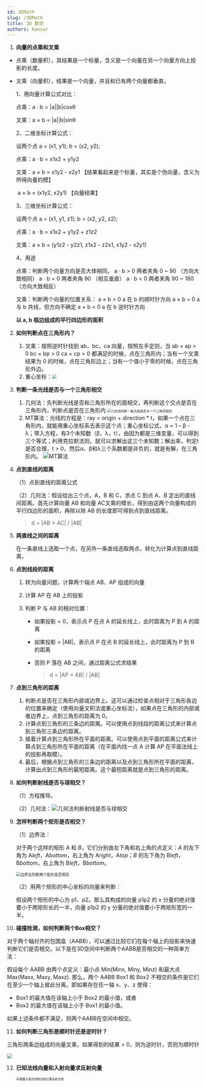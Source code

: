 ```yaml
---
id: 3DMath
slug: /3DMath
title: 3D 数学
authors: Kaesar
---
```

1. **向量的点乘和叉乘**

- 点乘（数量积），其结果是一个标量，含义是一个向量在另一个向量方向上投影的长度。
- 叉乘（向量积），结果是一个向量，并且和已有两个向量都垂直。

  1、用向量计算公式对比：

  点乘：a · b = |a||b|cosθ

  叉乘：a × b = |a||b|sinθ

  2、二维坐标计算公式：

  设两个点 a = (x1, y1); b = (x2, y2);

  点乘：a · b = x1x2 + y1y2

  叉乘：a × b = x1y2 - x2y1 【结果看起来是个标量，其实是个伪向量，含义为所得向量的模】

  ​	    a × b = (x1y2, x2y1) 【向量结果】

  3、三维坐标计算公式：

  设两个点 a = (x1, y1, z1); b = (x2, y2, z2);

  点乘：a · b = x1x2 + y1y2 + z1z2

  叉乘：a × b = (y1z2 - y2z1, z1x2 - z2x1, x1y2 - x2y1)

  4、用途
  
  点乘：判断两个向量方向是否大体相同。
  a · b > 0 两者夹角 0 ~ 90 （方向大致相同）
  a · b = 0 两者夹角 90 （相互垂直）
  a · b < 0 两者夹角 90 ~ 180 （方向大致相反）
  
  叉乘：判断两个向量的位置关系：
  a × b > 0 a 在 b 的顺时针方向
  a × b = 0 a 与 b 共线，但方向不确定
  a × b < 0 a 在 b 逆时针方向
  
  **以 a, b 临边组成的平行四边形的面积**

2. **如何判断点在三角形内？**

   1. 叉乘：按照逆时针找到 ab，bc，ca 向量，按照左手定则，当 ab × ap > 0  bc × bp > 0 ca × cp > 0 都满足的时候，点在三角形内；当有一个叉乘结果为 0 的时候，点在三角形边上；当有一个值小于零的时候，点在三角形外边。
   2. 重心坐标：<img src="https://cdn.jsdelivr.net/gh/qzlu-cyber/PicgoLib@main/images/202403141542795.png" style="zoom:70%;" />

3. **判断一条光线是否与一个三角形相交**

   1. 几何法：先判断光线是否和三角形所在的面相交，再判断这个交点是否在三角形内，判断点是否在三角形内
      <img src="https://cdn.jsdelivr.net/gh/qzlu-cyber/PicgoLib@main/images/202403141439963.png" alt="几何法判断一条光线是否与一个三角形相交" style="zoom: 60%;"/>
   2. MT算法：光线的方程是：ray = origin + direction * t，如果一个点在三角形内，就能用重心坐标系去表示这个点；重心坐标公式，α = 1 – β - λ；带入方程，有3个未知数（β，λ，t），由因为都是三维变量，可以得到三个等式；利用克拉默法则，就可以求解出这三个未知数；解出来，判定t是否合理，t > 0，然后α、β和λ三个系数都是非负的，就是有解，在三角形内。
   ![MT算法](https://cdn.jsdelivr.net/gh/qzlu-cyber/PicgoLib@main/images/202403191955059.png)

4. **点到直线的距离**

   （1）点到直线的距离公式

   （2）几何法：假设给出三个点，A，B 和 C，求点 C 到点 A、B 定出的直线间距离。首先计算向量 AB 和向量 AC叉乘的模长，得到由这两个向量构成的平行四边形的面积，再除以除 AB 的长度即可得到点到直线距离。

   > d = |AB × AC| / |AB|

5. **两直线之间的距离**

   在一条直线上选取一个点，在另外一条直线选取两点，转化为计算点到直线距离。

6. **点到线段的距离**

   1. 转为向量问题，计算两个端点 AB、AP 组成的向量
   2. 计算 AP 在 AB 上的投影
   3. 判断 P 与 AB 的相对位置：

      - 如果投影 < 0，表示点 P 在点 A 的延长线上，此时距离为 P 到 A 的距离
      - 如果投影 > |AB|，表示点 P 在点 B 的延长线上，此时距离为 P 到 B 的距离
      - 否则 P 落在 AB 之间，通过距离公式求结果

        > d = |AP × AB| / |AB|

7. **点到三角形的距离**

   1. 判断点是否在三角形内部或边界上。这可以通过检查点相对于三角形各边的位置来确定（使用向量叉积法或重心坐标法），如果点在三角形的内部或者边界上，点到三角形的距离为 0。
   2. 计算点到三角形的三条边的距离。可以使用点到线段的距离公式来计算点到三角形三条边的距离。
   3. 接着计算点到三角形所在平面的距离。可以使用点到平面的距离公式来计算点到三角形所在平面的距离（在平面内找一点 A 计算 AP 在平面法线上的投影再取模）。
   4. 最后，根据点到三角形的三条边的距离以及点到三角形所在平面的距离，计算出点到三角形的最短距离。这个最短距离就是点到三角形的距离。

8. **如何判断射线是否与球相交？**

   （1）方程推导。

   （2）几何法：<img src="https://cdn.jsdelivr.net/gh/qzlu-cyber/PicgoLib@main/images/202403141454234.png" alt="几何法判断射线是否与球相交" />

9. **怎样判断两个矩形是否相交？**

   （1）边界法：

   对于两个这样的矩形 *A* 和 *B*，它们分别由左下角和右上角的点定义：*A* 的左下角为 A*left*，A*bottom*，右上角为 A*right*，A*top*；*B* 的左下角为 B*left*，B*bottom*，右上角为 B*left*，B*bottom*。

   <img src="https://cdn.jsdelivr.net/gh/qzlu-cyber/PicgoLib@main/images/202403141514221.png" alt="边界法判断两个矩形是否相交" style="zoom: 70%;" />

   （2）用两个矩形的中心坐标的向量来判断：

   假设两个矩形的中心为 p1、p2。那么其构成的向量 p1p2 的 x 分量的绝对值要小于两矩形长的一半，向量 p1p2 的 y 分量的绝对值要小于两矩形宽的一半。

10. **碰撞检测，如何判断两个Box相交？**

   对于两个轴对齐的包围盒（AABB），可以通过比较它们在每个轴上的投影来快速判断它们是否相交。以下是在3D空间中判断两个AABB是否相交的一种简单方法：

   假设每个 AABB 由两个点定义：最小点 Min(Minx, Miny, Minz) 和最大点 Max(Maxx, Maxy, Maxz). 那么，两个 AABB Box1 和 Box2 不相交的条件是它们在至少一个轴上彼此分离。即如果存在任一轴 x、y、z 使得：

   - Box1 的最大值在该轴上小于 Box2 的最小值，或者
   - Box2 的最大值在该轴上小于 Box1 的最小值。
   
   如果上述条件都不满足，则两个AABB在空间中相交。

11. **如何判断三角形是顺时针还是逆时针？**

   三角形两条边组成的向量叉乘，如果得到的结果 > 0，则为逆时针，否则为顺时针

   <img src="https://cdn.jsdelivr.net/gh/qzlu-cyber/PicgoLib@main/images/202403141540508.png" style="zoom:80%" />

12. **已知法线向量和入射向量求反射向量**

    <img src="https://cdn.jsdelivr.net/gh/qzlu-cyber/PicgoLib@main/images/202403141535445.png" alt="根据入射光线和法线计算反射光线" style="zoom:55%;" />
